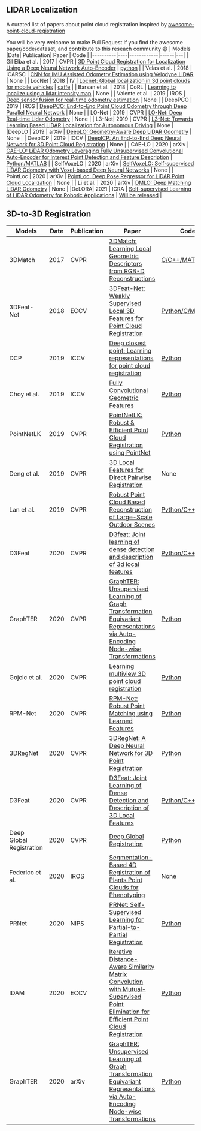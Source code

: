 ﻿## LIDAR Localization

A curated list of papers about point cloud registration inspired by [awesome-point-cloud-registration](https://github.com/weiweisun2018/awesome-point-clouds-registration)

You will be very welcome to make Pull Request if you find the awesome paper/code/dataset, and contribute to this reseach community :smile:
| Models   |Date| Publication| Paper | Code |
|----------|----|------------|------|---|
| Gil Elba et al. | 2017 | CVPR | [3D Point Cloud Registration for Localization Using a Deep Neural Network Auto-Encoder](https://ieeexplore.ieee.org/document/8099748) | [python](https://github.com/gilbaz/LORAX) |
| Velas et al. | 2018 | ICARSC | [CNN for IMU Assisted Odometry Estimation using Velodyne LiDAR](https://arxiv.org/abs/1712.06352) | None |
| LocNet | 2018 | IV | [Locnet: Global localization in 3d point clouds for mobile vehicles](https://arxiv.org/abs/1712.02165) | [caffe](https://github.com/ZJUYH/LocNet_caffe) |
| Barsan et al. | 2018 | CoRL | [Learning to localize using a lidar intensity map](http://proceedings.mlr.press/v87/barsan18a/barsan18a.pdf) | None |
| Valente et al. | 2019 | IROS | [Deep sensor fusion for real-time odometry estimation](https://ieeexplore.ieee.org/document/8967803) | None |
| DeepPCO | 2019 | IROS | [DeepPCO: End-to-End Point Cloud Odometry through Deep Parallel Neural Network](https://arxiv.org/abs/1910.11088) | None |
| LO-Net | 2019 | CVPR | [LO-Net: Deep Real-time Lidar Odometry](https://arxiv.org/abs/1904.08242) | None |
| L3-Net| 2019 | CVPR | [L3-Net: Towards Learning Based LiDAR Localization for Autonomous Driving](https://ieeexplore.ieee.org/document/8954371/references) | None |
|DeepLO | 2019 | arXiv | [DeepLO: Geometry-Aware Deep LiDAR Odometry](https://arxiv.org/pdf/1902.10562.pdf) | None |
| DeepICP | 2019 | ICCV | [DeepICP: An End-to-End Deep Neural Network for 3D Point Cloud Registration](https://arxiv.org/pdf/1905.04153.pdf) | None |
| CAE-LO | 2020 | arXiv | [CAE-LO: LiDAR Odometry Leveraging Fully Unsupervised Convolutional Auto-Encoder for Interest Point Detection and Feature Description](https://arxiv.org/abs/2001.01354) | [Python/MATLAB](https://github.com/SRainGit/CAE-LO) |
| SelfVoxeLO | 2020 | arXiv | [SelfVoxeLO: Self-supervised LiDAR Odometry with Voxel-based Deep Neural Networks](https://arxiv.org/abs/2010.09343) | None |
| PointLoc | 2020 | arXiv | [PointLoc: Deep Pose Regressor for LiDAR Point Cloud Localization](https://arxiv.org/abs/2003.02392?context=cs.RO) | None |
| Li et al. | 2020 | arXiv | [DMLO: Deep Matching LiDAR Odometry](https://arxiv.org/pdf/2004.03796.pdf) | None |
|DeLORA| 2021 | ICRA | [Self-supervised Learning of LiDAR Odometry for Robotic Applications](https://arxiv.org/pdf/2011.05418.pdf) | [Will be released](https://github.com/leggedrobotics/DeLORA) |

## 3D-to-3D Registration
| Models   |Date| Publication| Paper | Code |
|----------|----|------------|------|---|
| 3DMatch | 2017 | CVPR | [3DMatch: Learning Local Geometric Descriptors from RGB-D Reconstructions](https://arxiv.org/abs/1603.08182) | [C/C++/MATLAB](https://github.com/andyzeng/3dmatch-toolbox) |
| 3DFeat-Net | 2018 | ECCV | [3DFeat-Net: Weakly Supervised Local 3D Features for Point Cloud Registration](https://arxiv.org/pdf/1807.09413.pdf) | [Python/C/MATLAB](https://github.com/yewzijian/3DFeatNet) |
| DCP | 2019 | ICCV | [Deep closest point: Learning representations for point cloud registration](https://arxiv.org/abs/1905.03304) | [Python](https://github.com/WangYueFt/dcp) |
| Choy et al.| 2019 | ICCV | [Fully Convolutional Geometric Features](https://node1.chrischoy.org/data/publications/fcgf/fcgf.pdf) | [Python](https://github.com/chrischoy/FCGF) |
| PointNetLK | 2019 | CVPR | [PointNetLK: Robust & Efficient Point Cloud Registration using PointNet](https://arxiv.org/pdf/1903.05711.pdf) | [Python](https://github.com/hmgoforth/PointNetLK) |
| Deng et al.  | 2019 | CVPR | [3D Local Features for Direct Pairwise Registration](https://openaccess.thecvf.com/content_CVPR_2019/html/Deng_3D_Local_Features_for_Direct_Pairwise_Registration_CVPR_2019_paper.html) | None |
| Lan et al.  | 2019 | CVPR | [Robust Point Cloud Based Reconstruction of Large-Scale Outdoor Scenes](https://arxiv.org/abs/1905.09634) | [Python/C++](https://github.com/ziquan111/RobustPCLReconstruction) |
| D3Feat | 2020 | CVPR | [D3feat: Joint learning of dense detection and description of 3d local features](https://arxiv.org/abs/2003.03164) | [Python/C++](https://github.com/XuyangBai/D3Feat/) |
| GraphTER | 2020 | CVPR | [GraphTER: Unsupervised Learning of Graph Transformation Equivariant Representations via Auto-Encoding Node-wise Transformations](https://arxiv.org/pdf/1911.08142.pdf) | [Python](https://github.com/gyshgx868/graph-ter) |
| Gojcic et al.  | 2020 | CVPR | [Learning multiview 3D point cloud registration](https://arxiv.org/abs/2001.05119) | [Python](https://github.com/zgojcic/3D_multiview_reg) |
| RPM-Net | 2020 | CVPR | [RPM-Net: Robust Point Matching using Learned Features](https://arxiv.org/abs/2003.13479) | [Python](https://github.com/yewzijian/RPMNet) |
| 3DRegNet | 2020 | CVPR | [3DRegNet: A Deep Neural Network for 3D Point Registration](https://arxiv.org/pdf/1904.01701.pdf) | [Python](https://github.com/3DVisionISR/3DRegNet) |
| D3Feat | 2020 | CVPR | [D3Feat: Joint Learning of Dense Detection and Description of 3D Local Features](https://arxiv.org/abs/2003.03164) | [Python/C++](https://github.com/XuyangBai/D3Feat/) |
| Deep Global Registration | 2020 | CVPR | [Deep Global Registration](http://vladlen.info/publications/deep-global-registration/) | [Python](https://github.com/chrischoy/DeepGlobalRegistration) |
| Federico  et al. | 2020 | IROS | [Segmentation-Based 4D Registration of Plants Point Clouds for Phenotyping](https://www.ipb.uni-bonn.de/wp-content/papercite-data/pdf/magistri2020iros.pdf) | None |
| PRNet | 2020 | NIPS | [PRNet: Self-Supervised Learning for Partial-to-Partial Registration](https://arxiv.org/abs/1910.12240) | [Python](https://github.com/WangYueFt/prnet) |
| IDAM | 2020 | ECCV | [Iterative Distance-Aware Similarity Matrix Convolution with Mutual-Supervised Point Elimination for Efficient Point Cloud Registration](https://www.ecva.net/papers/eccv_2020/papers_ECCV/papers/123690375.pdf) | [Python](https://github.com/jiahaowork/idam) |
| GraphTER| 2020 | arXiv | [GraphTER: Unsupervised Learning of Graph Transformation Equivariant Representations via Auto-Encoding Node-wise Transformations](https://arxiv.org/abs/1911.08142) | [Python](https://github.com/gyshgx868/graph-ter) |
